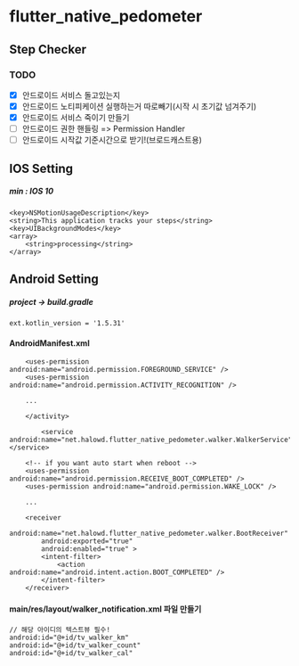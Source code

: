 # flutter_native_pedometer

## Step Checker

### TODO
- [X] 안드로이드 서비스 돌고있는지
- [X] 안드로이드 노티피케이션 실행하는거 따로빼기(시작 시 초기값 넘겨주기)
- [X] 안드로이드 서비스 죽이기 만들기
- [ ] 안드로이드 권한 핸들링 => Permission Handler
- [ ] 안드로이드 시작값 기준시간으로 받기!(브로드캐스트용)

## IOS Setting
##### min : IOS 10
```
<key>NSMotionUsageDescription</key>
<string>This application tracks your steps</string>
<key>UIBackgroundModes</key>
<array>
    <string>processing</string>
</array>
```

## Android Setting
##### project -> build.gradle
```
ext.kotlin_version = '1.5.31'
```

#### AndroidManifest.xml
```
    <uses-permission android:name="android.permission.FOREGROUND_SERVICE" />
    <uses-permission android:name="android.permission.ACTIVITY_RECOGNITION" />

    ...

    </activity>

        <service android:name="net.halowd.flutter_native_pedometer.walker.WalkerService"></service>

```

```
    <!-- if you want auto start when reboot -->
    <uses-permission android:name="android.permission.RECEIVE_BOOT_COMPLETED" />
    <uses-permission android:name="android.permission.WAKE_LOCK" />

    ...

    <receiver
        android:name="net.halowd.flutter_native_pedometer.walker.BootReceiver"
        android:exported="true"
        android:enabled="true" >
        <intent-filter>
            <action android:name="android.intent.action.BOOT_COMPLETED" />
        </intent-filter>
    </receiver>

```


#### main/res/layout/walker_notification.xml 파일 만들기
```
// 해당 아이디의 텍스트뷰 필수!
android:id="@+id/tv_walker_km"
android:id="@+id/tv_walker_count"
android:id="@+id/tv_walker_cal"
```



